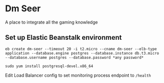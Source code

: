 # Dm Seer
A place to integrate all the gaming knowledge


## Set up Elastic Beanstalk environment

`eb create dm-seer --timeout 20 -i t2.micro --cname dm-seer --elb-type application --database.engine postgres --database.instance db.t3.micro --database.username postgres --database.password *any password*`

`sudo yum install postgresql-devel.x86_64`

Edit Load Balancer config to set monitoring process endpoint to `/health`
